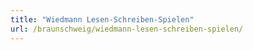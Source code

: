 ```yaml
---
title: "Wiedmann Lesen-Schreiben-Spielen"
url: /braunschweig/wiedmann-lesen-schreiben-spielen/
---
```

